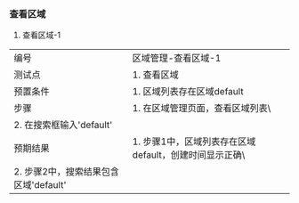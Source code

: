 ### 查看区域

1. 查看区域-1

|||
| ---- | ---- |
| 编号 | 区域管理-查看区域-1 |
| 测试点 | 1. 查看区域 |
| 预置条件 | 1. 区域列表存在区域default |
| 步骤 | 1. 在区域管理页面，查看区域列表\
2. 在搜索框输入'default' |
| 预期结果 | 1. 步骤1中，区域列表存在区域default，创建时间显示正确\
2. 步骤2中，搜索结果包含区域'default' |
